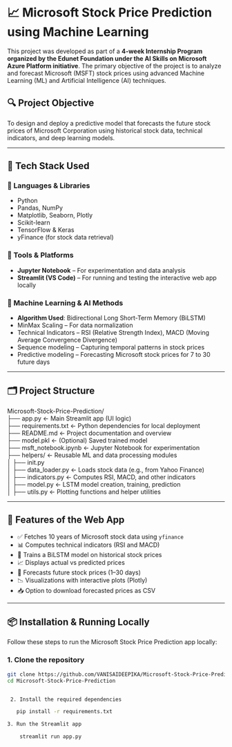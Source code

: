 # 📈 Microsoft Stock Price Prediction using Machine Learning

This project was developed as part of a **4-week Internship Program organized by the Edunet Foundation under the AI Skills on Microsoft Azure Platform initiative**. The primary objective of the project is to analyze and forecast Microsoft (MSFT) stock prices using advanced Machine Learning (ML) and Artificial Intelligence (AI) techniques.

## 🔍 Project Objective

To design and deploy a predictive model that forecasts the future stock prices of Microsoft Corporation using historical stock data, technical indicators, and deep learning models.

---

## 🧠 Tech Stack Used

### 📌 Languages & Libraries
- Python
- Pandas, NumPy
- Matplotlib, Seaborn, Plotly
- Scikit-learn
- TensorFlow & Keras
- yFinance (for stock data retrieval)

### 📌 Tools & Platforms
- **Jupyter Notebook** – For experimentation and data analysis  
- **Streamlit (VS Code)** – For running and testing the interactive web app locally

### 📌 Machine Learning & AI Methods
- **Algorithm Used**: Bidirectional Long Short-Term Memory (BiLSTM)
- MinMax Scaling – For data normalization
- Technical Indicators – RSI (Relative Strength Index), MACD (Moving Average Convergence Divergence)
- Sequence modeling – Capturing temporal patterns in stock prices
- Predictive modeling – Forecasting Microsoft stock prices for 7 to 30 future days


---

## 🗂️ Project Structure
Microsoft-Stock-Price-Prediction/      
├── app.py ← Main Streamlit app (UI logic)                           
├── requirements.txt ← Python dependencies for local deployment                    
├── README.md ← Project documentation and overview                   
├── model.pkl ← (Optional) Saved trained model                  
├── msft_notebook.ipynb ← Jupyter Notebook for experimentation                         
├── helpers/ ← Reusable ML and data processing modules                           
│ ├── init.py                                                        
│ ├── data_loader.py ← Loads stock data (e.g., from Yahoo Finance)                       
│ ├── indicators.py ← Computes RSI, MACD, and other indicators                        
│ ├── model.py ← LSTM model creation, training, prediction                       
│ ├── utils.py ← Plotting functions and helper utilities           

---

## 🚀 Features of the Web App

- ✅ Fetches 10 years of Microsoft stock data using `yfinance`
- 📊 Computes technical indicators (RSI and MACD)
- 🧠 Trains a BiLSTM model on historical stock prices
- 📈 Displays actual vs predicted prices
- 🔮 Forecasts future stock prices (1–30 days)
- 📉 Visualizations with interactive plots (Plotly)
- 📥 Option to download forecasted prices as CSV

---

## 📦 Installation & Running Locally

Follow these steps to run the Microsoft Stock Price Prediction app locally:

### 1. **Clone the repository**
```bash
git clone https://github.com/VANISAIDEEPIKA/Microsoft-Stock-Price-Prediction.git
cd Microsoft-Stock-Price-Prediction


 2. Install the required dependencies

   pip install -r requirements.txt

3. Run the Streamlit app

    streamlit run app.py
